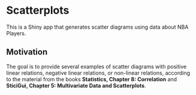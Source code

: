 # Scatterplots 

This is a Shiny app that generates scatter diagrams using data about NBA Players.


## Motivation

The goal is to provide several examples of scatter diagrams with positive linear relations, negative linear relations, or non-linear relations, according to the material from the books __Statistics, Chapter 8: Correlation__ and __SticiGui, Chapter 5: Multivariate Data and Scatterplots__.



